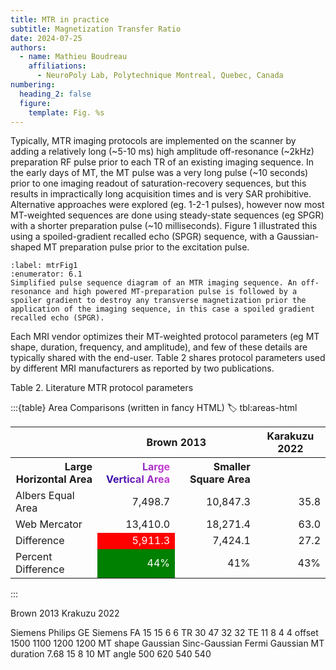 ```yaml
---
title: MTR in practice
subtitle: Magnetization Transfer Ratio
date: 2024-07-25
authors:
  - name: Mathieu Boudreau
    affiliations:
      - NeuroPoly Lab, Polytechnique Montreal, Quebec, Canada
numbering:
  heading_2: false
  figure:
    template: Fig. %s
---
```


Typically, MTR imaging protocols are implemented on the scanner by adding a relatively long (~5-10 ms) high amplitude off-resonance (~2kHz) preparation RF pulse prior to each TR of an existing imaging sequence. In the early days of MT, the MT pulse was a very long pulse (~10 seconds) prior to one imaging readout of saturation-recovery sequences, but this results in impractically long acquisition times and is very SAR prohibitive. Alternative approaches were explored (eg. 1-2-1 pulses), however now most MT-weighted sequences are done using steady-state sequences (eg SPGR) with a shorter preparation pulse (~10 milliseconds). Figure 1 illustrated this using a spoiled-gradient recalled echo (SPGR) sequence, with a Gaussian-shaped MT preparation pulse prior to the excitation pulse.

```{figure} img/sequence.png
:label: mtrFig1
:enumerator: 6.1  
Simplified pulse sequence diagram of an MTR imaging sequence. An off-resonance and high powered MT-preparation pulse is followed by a spoiler gradient to destroy any transverse magnetization prior the application of the imaging sequence, in this case a spoiled gradient recalled echo (SPGR).
```

Each MRI vendor optimizes their MT-weighted protocol parameters (eg MT shape, duration, frequency, and amplitude), and few of these details are typically shared with the end-user. Table 2 shares protocol parameters used by different MRI manufacturers as reported by two publications.

Table 2. Literature MTR protocol parameters


:::{table} Area Comparisons (written in fancy HTML)
:label: tbl:areas-html

<table>
   <tr>
      <th colspan="1" align="center"></th>
      <th colspan="2" align="center">Brown 2013</th>
      <th colspan="2" align="center">Karakuzu 2022</th>
   </tr>
   <tr>
      <th align="right">Large Horizontal Area</th>
      <th align="right" style="background: -webkit-linear-gradient(20deg, #09009f, #E743D9); -webkit-background-clip: text; -webkit-text-fill-color: transparent;">Large Vertical Area</th>
      <th align="right">Smaller Square Area
      <th>
   </tr>
   <tr>
      <td>Albers Equal Area</td>
      <td align="right">7,498.7</td>
      <td align="right">10,847.3</td>
      <td align="right">35.8</td>
   </tr>
   <tr>
      <td>Web Mercator</td>
      <td align="right">13,410.0</td>
      <td align="right">18,271.4</td>
      <td align="right">63.0</td>
   </tr>
   <tr>
      <td>Difference</td>
      <td align="right" style="background-color: red;color: white">5,911.3</td>
      <td align="right">7,424.1</td>
      <td align="right">27.2</td>
   </tr>
   <tr>
      <td>
         <bold>Percent Difference</bold>
      </td>
      <td align="right" style="background-color: green;color: white">44%</td>
      <td align="right">41%</td>
      <td align="right">43%</td>
   </tr>
</table>
:::

Brown 2013
Krakuzu 2022


Siemens
Philips
GE
Siemens
FA
15
15
6
6
TR
30
47
32
32
TE
11
8
4
4
offset
1500
1100
1200
1200
MT shape
Gaussian
Sinc-Gaussian
Fermi
Gaussian
MT duration
7.68
15
8
10
MT angle
500
620
540
540

